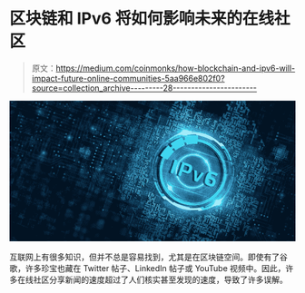 # 区块链和 IPv6 将如何影响未来的在线社区

> 原文：<https://medium.com/coinmonks/how-blockchain-and-ipv6-will-impact-future-online-communities-5aa966e802f0?source=collection_archive---------28----------------------->

![](img/1017916705ebdff5e48fdfc6677fd898.png)

互联网上有很多知识，但并不总是容易找到，尤其是在区块链空间。即使有了谷歌，许多珍宝也藏在 Twitter 帖子、LinkedIn 帖子或 YouTube 视频中。因此，许多在线社区分享新闻的速度超过了人们核实甚至发现的速度，导致了许多误解。
